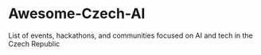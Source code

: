 # Awesome-Czech-AI
List of events, hackathons, and communities focused on AI and tech in the Czech Republic
